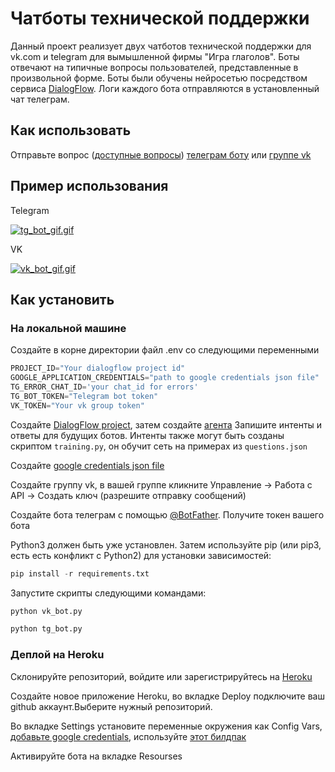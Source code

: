 # Чатботы технической поддержки

Данный проект реализует двух чатботов технической поддержки для vk.com и telegram для вымышленной фирмы "Игра глаголов". Боты отвечают на типичные вопросы пользователей, представленные в произвольной форме. Боты были обучены нейросетью посредством сервиса [DialogFlow](https://dialogflow.cloud.google.com/). Логи каждого бота отправляются в установленный чат телеграм.

## Как использовать 

Отправьте вопрос ([доступные вопросы](https://github.com/LiliaTi/Speech_recognition/blob/main/questions.json)) [телеграм боту](https://telegram.me/devman_tech_support_bot) или [группе vk](https://vk.com/im?media=&sel=-201843313)

## Пример использования

Telegram

[![tg_bot_gif.gif](https://s2.gifyu.com/images/tg_bot_gif.gif)](https://gifyu.com/image/UpoL)


VK

[![vk_bot_gif.gif](https://s2.gifyu.com/images/vk_bot_gif.gif)](https://gifyu.com/image/UpoR)

## Как установить

### На локальной машине

Создайте в корне директории файл .env со следующими переменными
```python
PROJECT_ID="Your dialogflow project id"
GOOGLE_APPLICATION_CREDENTIALS="path to google credentials json file"
TG_ERROR_CHAT_ID='your chat_id for errors'
TG_BOT_TOKEN="Telegram bot token"
VK_TOKEN="Your vk group token" 
```

Создайте [DialogFlow project](https://cloud.google.com/dialogflow/es/docs/quick/setup), затем создайте [агента](https://cloud.google.com/dialogflow/es/docs/quick/build-agent) Запишите интенты и ответы для будущих ботов. Интенты также могут быть созданы скриптом `training.py`, он обучит сеть на примерах из `questions.json` 

Создайте [google credentials json file](https://cloud.google.com/docs/authentication/getting-started)

Создайте группу vk, в вашей группе кликните Управление -> Работа с API -> Создать ключ (разрешите отправку сообщений)

Создайте бота телеграм с помощью [@BotFather](https://telegram.me/botfather). Получите токен вашего бота

Python3 должен быть уже установлен. Затем используйте pip (или pip3, есть есть конфликт с Python2) для установки зависимостей:

```python
pip install -r requirements.txt
```
Запустите скрипты следующими командами:
```python
python vk_bot.py
```
```python
python tg_bot.py
```

### Деплой на Heroku

Склонируйте репозиторий, войдите или зарегистрируйтесь на [Heroku](https://dashboard.heroku.com)

Создайте новое приложение Heroku, во вкладке Deploy подключите ваш github аккаунт.Выберите нужный репозиторий.

Во вкладке Settings установите переменные окружения как Config Vars, [добавьте google credentials](https://stackoverflow.com/questions/47446480/how-to-use-google-api-credentials-json-on-heroku), используйте [этот билдпак](https://github.com/gerywahyunugraha/heroku-google-application-credentials-buildpack)

Активируйте бота на вкладке Resourses




